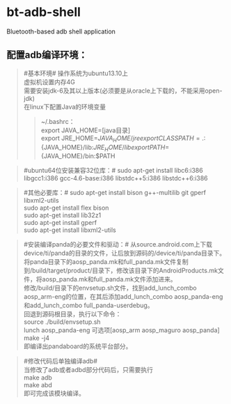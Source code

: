 bt-adb-shell
============

Bluetooth-based adb shell application

配置adb编译环境：
---------------
>#基本环境#
>操作系统为ubuntu13.10上   
>虚拟机设置内存4G   
>需要安装jdk-6及其以上版本(必须要是从oracle上下载的，不能采用open-jdk)   
>在linux下配置Java的环境变量   
>>~/.bashrc：   
>>export JAVA_HOME=[java目录]   
>>export JRE_HOME=${JAVA_HOME}/jre   
>>export CLASSPATH=.:${JAVA_HOME}/lib:${JRE_HOME}/lib   
>>export PATH=${JAVA_HOME}/bin:$PATH   
    
>#ubuntu64位安装兼容32位库：#
>sudo apt-get install libc6:i386 libgcc1:i386 gcc-4.6-base:i386 libstdc++5:i386 libstdc++6:i386   
 
>#其他必要库：#
>sudo apt-get install bison g++-multilib git gperf libxml2-utils    
>sudo apt-get install flex bison   
>sudo apt-get install lib32z1   
>sudo apt-get install gperf   
>sudo apt-get  install libxml2-utils   

>#安装编译panda的必要文件和驱动：#
>从source.android.com上下载device/ti/panda的目录的文件，让后放到源码的/device/ti/panda目录下。   
>将panda目录下的aosp_panda.mk和full_panda.mk文件复制到/build/target/product/目录下，修改该目录下的AndroidProducts.mk文件，将aosp_panda.mk和full_panda.mk文件添加进来。   
>修改/build/目录下的envsetup.sh文件，找到add_lunch_combo aosp_arm-eng的位置，在其后添加add_lunch_combo aosp_panda-eng和add_lunch_combo full_panda-userdebug。   
>回退到源码根目录，执行以下命令：   
>source ./build/envsetup.sh   
>lunch aosp_panda-eng 可选项[aosp_arm    aosp_maguro    aosp_panda]   
>make -j4   
>即编译出pandaboard的系统平台部分。   

>#修改代码后单独编译adb#   
>当修改了adb或者adbd部分代码后，只需要执行   
>make adb   
>make abd   
>即可完成该模块编译。   

